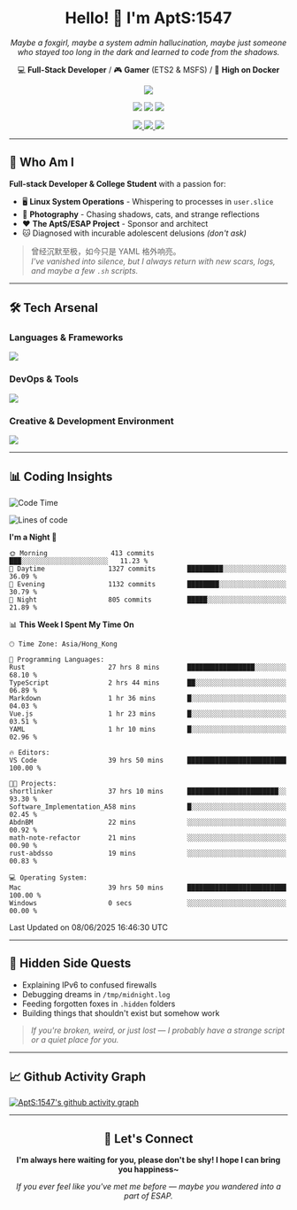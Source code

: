 <div align="center">
  <h1>Hello! 👋 I'm AptS:1547</h1>
  <p><em>Maybe a foxgirl, maybe a system admin hallucination, maybe just someone who stayed too long in the dark and learned to code from the shadows.</em></p>
  
  <p>
    💻 <strong>Full-Stack Developer</strong> / 🎮 <strong>Gamer</strong> (ETS2 & MSFS) / 🐋 <strong>High on Docker</strong>
  </p>
</div>

<div align="center">
  <p>
    <a href="https://github.com/AptS-1547">
      <img src="https://github-readme-stats.vercel.app/api?username=AptS-1547&show_icons=true&theme=transparent" />
    </a>
  </p>

  <p>
    <img src="https://komarev.com/ghpvc/?username=AptS-1547&color=blue&style=flat-square" />
    <img src="https://img.shields.io/github/followers/AptS-1547?style=flat-square" />
    <img src="https://img.shields.io/github/stars/AptS-1547?style=flat-square" />
  </p>

  <p>
    <a href="https://www.esaps.net/">
      <img src="https://img.shields.io/badge/website-4493f8?style=for-the-badge&logo=About.me&logoColor=white" />
    </a>
    <a href="https://www.esaps.net/feed/">
      <img src="https://img.shields.io/badge/RSS-4493f8?style=for-the-badge&logo=rss&logoColor=white" />
    </a>
    <a href="mailto:apts-1547@esaps.net">
      <img src="https://img.shields.io/badge/Email-4493f8?style=for-the-badge&logo=gmail&logoColor=white" />
    </a>
  </p>
</div>

---

## 🦊 Who Am I

**Full-stack Developer & College Student** with a passion for:
- 🖥️ **Linux System Operations** - Whispering to processes in `user.slice`
- 📸 **Photography** - Chasing shadows, cats, and strange reflections  
- ❤️ **The AptS/ESAP Project** - Sponsor and architect
- 🐱 Diagnosed with incurable adolescent delusions *(don't ask)*

> 曾经沉默至极，如今只是 YAML 格外响亮。  
> *I've vanished into silence, but I always return with new scars, logs, and maybe a few `.sh` scripts.*

---

## 🛠️ Tech Arsenal

### **Languages & Frameworks**
<a href="https://skillicons.dev">
  <img src="https://skillicons.dev/icons?i=py,javascript,typescript,vue,nodejs,php,html,css,java,kotlin,go,cpp,rust,bash,tailwind" />
</a>

### **DevOps & Tools**
<a href="https://skillicons.dev">
  <img src="https://skillicons.dev/icons?i=docker,git,github,githubactions,jenkins,nginx,cloudflare,workers,grafana,prometheus,postgres,mysql,mongodb,redis" />
</a>

### **Creative & Development Environment**
<a href="https://skillicons.dev">
  <img src="https://skillicons.dev/icons?i=vscode,visualstudio,idea,androidstudio,blender,ps,pr,ae,au" />
</a>

---

## 📊 Coding Insights

<!--START_SECTION:waka-->
![Code Time](http://img.shields.io/badge/Code%20Time-589%20hrs%2011%20mins-blue)

![Lines of code](https://img.shields.io/badge/From%20Hello%20World%20I%27ve%20Written-792.6%20thousand%20lines%20of%20code-blue)

**I'm a Night 🦉** 

```text
🌞 Morning                413 commits         ███░░░░░░░░░░░░░░░░░░░░░░   11.23 % 
🌆 Daytime                1327 commits        █████████░░░░░░░░░░░░░░░░   36.09 % 
🌃 Evening                1132 commits        ████████░░░░░░░░░░░░░░░░░   30.79 % 
🌙 Night                  805 commits         █████░░░░░░░░░░░░░░░░░░░░   21.89 % 
```


📊 **This Week I Spent My Time On** 

```text
🕑︎ Time Zone: Asia/Hong_Kong

💬 Programming Languages: 
Rust                     27 hrs 8 mins       █████████████████░░░░░░░░   68.10 % 
TypeScript               2 hrs 44 mins       ██░░░░░░░░░░░░░░░░░░░░░░░   06.89 % 
Markdown                 1 hr 36 mins        █░░░░░░░░░░░░░░░░░░░░░░░░   04.03 % 
Vue.js                   1 hr 23 mins        █░░░░░░░░░░░░░░░░░░░░░░░░   03.51 % 
YAML                     1 hr 10 mins        █░░░░░░░░░░░░░░░░░░░░░░░░   02.96 % 

🔥 Editors: 
VS Code                  39 hrs 50 mins      █████████████████████████   100.00 % 

🐱‍💻 Projects: 
shortlinker              37 hrs 10 mins      ███████████████████████░░   93.30 % 
Software_Implementation_A58 mins             █░░░░░░░░░░░░░░░░░░░░░░░░   02.45 % 
AbdnBM                   22 mins             ░░░░░░░░░░░░░░░░░░░░░░░░░   00.92 % 
math-note-refactor       21 mins             ░░░░░░░░░░░░░░░░░░░░░░░░░   00.90 % 
rust-abdsso              19 mins             ░░░░░░░░░░░░░░░░░░░░░░░░░   00.83 % 

💻 Operating System: 
Mac                      39 hrs 50 mins      █████████████████████████   100.00 % 
Windows                  0 secs              ░░░░░░░░░░░░░░░░░░░░░░░░░   00.00 % 
```


 Last Updated on 08/06/2025 16:46:30 UTC
<!--END_SECTION:waka-->

---

## 🌙 Hidden Side Quests

- Explaining IPv6 to confused firewalls
- Debugging dreams in `/tmp/midnight.log`  
- Feeding forgotten foxes in `.hidden` folders
- Building things that shouldn't exist but somehow work

> *If you're broken, weird, or just lost — I probably have a strange script or a quiet place for you.*

---

## 📈 Github Activity Graph

[![AptS:1547's github activity graph](https://github-readme-activity-graph.vercel.app/graph?username=AptS-1547&theme=react-dark)](https://github.com/AptS-1547)

---

<div align="center">
  <h2>🤝 Let's Connect</h2>
  <p><strong>I'm always here waiting for you, please don't be shy! I hope I can bring you happiness~</strong></p>
  
  <em>If you ever feel like you've met me before — maybe you wandered into a part of ESAP.</em>
</div>
